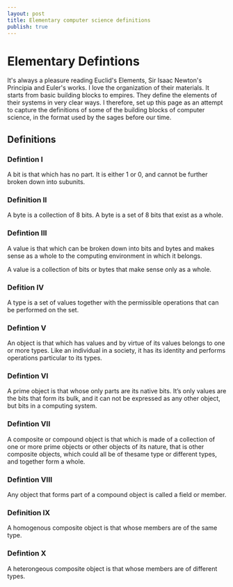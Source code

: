 ```yaml
---
layout: post
title: Elementary computer science definitions
publish: true
---
```


# Elementary Defintions<a id="orgheadline13"></a>

It's always a pleasure reading Euclid's Elements, Sir Isaac Newton's Principia
and Euler's works. I love the organization of their materials. It starts from
basic building blocks to empires. They define the elements of their systems in
very clear ways. I therefore, set up this page as an attempt to capture the
definitions of some of the building blocks of computer science, in the format
used by the sages before our time.

## Definitions<a id="orgheadline12"></a>

### Defintion I<a id="orgheadline2"></a>

A bit is that which has no part. It is either 1 or 0, and cannot be further
broken down into subunits.

### Definition II<a id="orgheadline3"></a>

A byte is a collection of 8 bits. A byte is a set of 8 bits that exist as a whole.

### Defintion III<a id="orgheadline4"></a>

A value is that which can be broken down into bits and bytes and makes sense
as a whole to the computing environment in which it belongs.

A value is a collection of bits or bytes that make sense only as a whole.

### Defition IV<a id="orgheadline5"></a>

A type is a set of values together with the permissible operations that can be
performed on the set.

### Defintion V<a id="orgheadline6"></a>

An object is that which has values and by virtue of its values belongs to
one or more types. Like an individual in a society, it has its identity and performs operations particular to
its types.

### Defintion VI<a id="orgheadline7"></a>

A prime object is that whose only parts are its native bits. It&rsquo;s only values
are the bits that form its bulk, and it can not be expressed as any other
object, but bits in a computing system.

### Defintion VII<a id="orgheadline8"></a>

A composite or compound object is that which is made of a collection of one or
more prime objects or other objects of its nature, that is other composite
objects, which could all be of thesame
type or different types, and together form a whole.

### Defintion VIII<a id="orgheadline9"></a>

Any object that forms part of a compound object is called a field or member.

### Definition IX<a id="orgheadline10"></a>

A homogenous composite object is that whose members are of the same type.

### Defintion X<a id="orgheadline11"></a>

A heterongeous composite object is that whose members are of different types.
